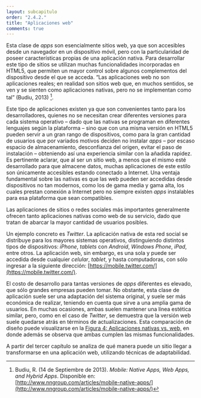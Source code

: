 ```yaml
---
layout: subcapitulo
order: "2.4.2."
title: "Aplicaciones web"
comments: true
---
```


Esta clase de _apps_ son esencialmente sitios web, ya que son accesibles desde un navegador en un dispositivo móvil, pero con la particularidad de poseer características propias de una aplicación nativa. Para desarrollar este tipo de sitios se utilizan muchas funcionalidades incorporadas en HTML5, que permiten un mayor control sobre algunos complementos del dispositivo desde el que se acceda. “Las aplicaciones web no son aplicaciones reales; en realidad son sitios web que, en muchos sentidos, se ven y se sienten como aplicaciones nativas, pero no se implementan como tal” (Budiu, 2013) [^fn-budiu_2013].

Este tipo de aplicaciones existen ya que son convenientes tanto para los desarrolladores, quienes no se necesitan crear diferentes versiones para cada sistema operativo – dado que las nativas se programan en diferentes lenguajes según la plataforma – sino que con una misma versión en HTML5 pueden servir a un gran rango de dispositivos, como para la gran cantidad de usuarios que por variados motivos deciden no instalar _apps_ – por escaso espacio de almacenamiento, desconfianza del origen, evitar el paso de instalación – obteniendo así una experiencia similar con la añadida rapidez. Es pertinente aclarar, que al ser un sitio web, a menos que el mismo esté desarrollado para que almacene datos, muchas aplicaciones de este estilo son únicamente accesibles estando conectado a Internet. Una ventaja fundamental sobre las nativas es que las web pueden ser accedidas desde dispositivos no tan modernos, como los de gama media y gama alta, los cuales prestan conexión a Internet pero no siempre existen _apps_ instalables para esa plataforma que sean compatibles.

Las aplicaciones de sitios o redes sociales más importantes generalmente ofrecen tanto aplicaciones nativas como web de su servicio, dado que tratan de abarcar la mayor cantidad de usuarios posibles.

Un ejemplo concreto es _Twitter_. La aplicación nativa de esta red social se distribuye para los mayores sistemas operativos, distinguiendo distintos tipos de dispositivos: _iPhone_, _tablets_ con _Android_, _Windows Phone_, _iPad_, entre otros. La aplicación web, sin embargo, es una sola y puede ser accedida desde cualquier _celular_, _tablet_, y hasta computadoras, con sólo ingresar a la siguiente dirección: [https://mobile.twitter.com/](https://mobile.twitter.com/).

El costo de desarrollo para tantas versiones de _apps_ diferentes es elevado, que sólo grandes empresas pueden tomar. No obstante, esta clase de aplicación suele ser una adaptación del sistema original, y suele ser más económica de realizar, teniendo en cuenta que sirve a una amplia gama de usuarios. En muchas ocasiones, ambas suelen mantener una línea estética similar, pero, como en el caso de _Twitter_, se demuestra que la versión web suele quedarse atrás en términos de actualizaciones. Esta comparación de diseño puede visualizarse en la [Figura 4: Aplicaciones nativas vs. web,](../../anexo) en donde además se observa que ambas cumplen las mismas funcionalidades.

A partir del tercer capítulo se analiza de qué manera puede un sitio llegar a transformarse en una aplicación web, utilizando técnicas de adaptabilidad.

[^fn-budiu_2013]: Budiu, R. (14 de Septiembre de 2013). _Mobile: Native Apps, Web Apps, and Hybrid Apps_. Disponible en: [http://www.nngroup.com/articles/mobile-native-apps/](http://www.nngroup.com/articles/mobile-native-apps/)
